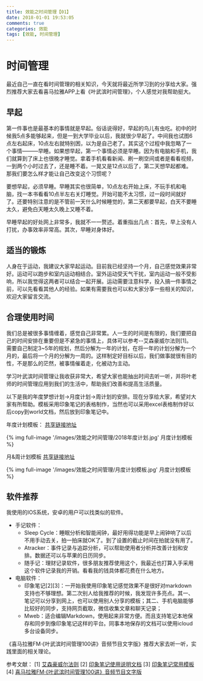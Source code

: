 ```yaml
---
title: 效能之时间管理【01】
date: 2018-01-01 19:53:05
comments: true
categories: 效能
tags: [效能, 时间管理]
---
```



# 时间管理
最近自己一直在看时间管理的相关知识，今天就将最近所学习到的分享给大家。强烈推荐大家去看喜马拉雅APP上看《叶武滨时间管理》，个人感觉对我帮助挺大。

## 早起
第一件事也是最基本的事情就是早起。俗话说得好，早起的鸟儿有虫吃。初中的时候我5点多能够起来，但是一到大学毕业以后，我就很少早起了。中间我也试图6点左右起床，10点左右就特别困，以为是自己老了。其实这个过程中我忽略了一个事情———早睡。如果想早起，第一个事情必须是早睡。因为有电脑和手机，我们就算到了床上也很晚才睡觉。拿着手机看看新闻、刷一刷空间或者是看看视频，一到两个小时过去了，还是睡不着。一晃又是12点以后了，第二天想早起都难。那我们要怎么样才能让自己改变这个习惯呢？

要想早起，必须早睡。早睡其实也很简单，10点左右开始上床，不玩手机和电脑，找一本书看看10点半左右关灯睡觉。开始可能不太习惯，过一段时间就好了。还要特别注意的是不管前一天什么时候睡觉的，第二天都要早起，白天不要睡太久，避免白天睡太久晚上又睡不着。

早睡早起的好处网上非常多，我就不一一赘述。着重指出几点：首先，早上没有人打扰，办事效率非常高。其次，早睡对身体好。

## 适当的锻炼
人身在于运动，我建议大家早起运动。目前我已经坚持一个月，自己感觉效果非常好。运动可以跑步和室内运动相结合。室外运动受天气干扰，室内运动一般不受影响，所以我觉得这两者可以结合一起开展。运动需要注意科学，投入搞一件事情之前，可以先看看其他人的经验。如果有需要我也可以和大家分享一些相关的知识，欢迎大家留言交流。

## 合理使用时间
我们总是被很多事情缠着，感觉自己非常累。人一生的时间是有限的，我们要把自己的时间安排在重要但是不紧急的事情上，具体可以参考--艾森豪威尔法则[1]。需要自己制定3~5年的规划，然后分解为一年的计划，在将一年的计划分解为一个月的，最后将一个月的分解为一周的。这样制定好目标以后，我们做事就很有目的性，不是那么的茫然，被事情催着走，化被动为主动。

学习叶武滨时间管理让我收获非常大，希望大家也能抽出时间去听一听，并将叶老师的时间管理应用到我们的生活中，帮助我们改善和提高生活质量。

以下是我的年度梦想计划->月度计划->周计划的安排。现在分享给大家，希望对大家有所帮助。模板采用印象笔记的表格制作，当然也可以采用excel表格制作好以后copy到world文档，然后放到印象笔记中。

年度计划模板： [共享链接地址](https://app.yinxiang.com/shard/s47/nl/12184555/079dd60f-3845-4e9f-a554-f5aeb3b674a2/) 

{% img full-image '/images/效能之时间管理/2018年度计划.jpg' 月度计划模板 %}

月&周计划模板 [共享链接地址](https://app.yinxiang.com/shard/s47/nl/12184555/079dd60f-3845-4e9f-a554-f5aeb3b674a2/) 

{% img full-image '/images/效能之时间管理/月度计划模板.jpg' 月度计划模板 %}


## 软件推荐
我使用的IOS系统，安卓的用户可以找类似的软件。
- 手记软件：
    - Sleep Cycle：睡眠分析和智能闹钟，最好用得功能是早上闹钟响了以后不用手动去关，拍一拍床就OK了。到了设置的截止时间在拍就没有用了。
    - Atracker：事件记录与追踪分析，可以帮助使用者分析并改善计划和安排。数据还可以与苹果的日历同步。
    - 随手记：理财记录软件，很多朋友推荐使用这个，我最近也打算入手采用这个软件记录我的开销。看看我的钱具体都花费在什么地方。
- 电脑软件：
    - 印象笔记[2][3]：一开始我使用印象笔记感觉效果不是很好对markdown支持也不够理想。第二次别人给我推荐的时候，我发现许多亮点。其一、笔记可以分享到网上，也可以使用别人分享的模板；其二、手机电脑能够比较好的同步，支持网页截取，微信收集文章和聊天记录；
    - Mweb：适合编辑Markdown，使用起来非常方便。而且支持笔记本地保存和同步到像印象笔记这样的平台。同事本地保存的文档可以使用icloud多台设备同步。

《喜马拉雅FM·《叶武滨时间管理100讲》音频节目文字版》推荐大家去听一听，实践里面的相关理论。

参考文献：
[1] [艾森豪威尔法则](https://baike.baidu.com/item/%E8%89%BE%E6%A3%AE%E8%B1%AA%E5%A8%81%E5%B0%94%E6%B3%95%E5%88%99/8409768)
[2] [印象笔记使用说明文档](https://www.yinxiang.com/webclipper/guide/)
[3] [印象笔记常用模板](https://list.yinxiang.com/?from=singlemessage)
[4] [喜马拉雅FM·《叶武滨时间管理100讲》音频节目文字版](https://mp.weixin.qq.com/s/jFkvSUYYzCoDImUQk4MnkQ)

